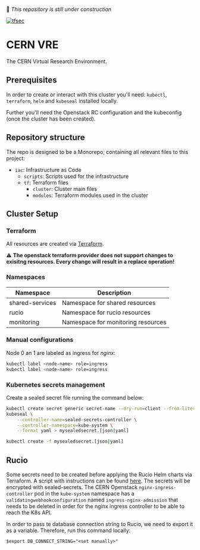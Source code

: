 :construction: *This repository is still under construction*

[![tfsec](https://github.com/EOSC-Future/eosc-future-cern/actions/workflows/tfsec.yml/badge.svg)](https://github.com/EOSC-Future/eosc-future-cern/actions/workflows/tfsec.yml)

# CERN VRE

The CERN Virtual Research Environment.

## Prerequisites

In order to create or interact with this cluster you'll need: `kubectl`, `terraform`, `helm` and `kubeseal` installed locally.

Further you'll need the Openstack RC configuration and the kubeconfig (once the cluster has been created).

## Repository structure

The repo is designed to be a Monorepo, containing all relevant files to this project:

* `iac`: Infrastructure as Code
    * `scripts`: Scripts used for the infrastructure
    * `tf`: Terraform files
        * `cluster`: Cluster main files
        * `modules`: Terraform modules used in the cluster

## Cluster Setup

### Terraform

All resources are created via [Terraform](https://www.terraform.io/).

:warning: **The openstack terraform provider does not support changes to exisitng resources. Every change will result in a replace operation!**

### Namespaces

| Namespace | Description |
| --- | --- |
| shared-services | Namespace for shared resources |
| rucio | Namespace for rucio resources |
| monitoring | Namespace for monitoring resources |

### Manual configurations

Node 0 an 1 are labeled as ingress for *nginx*:

```bash
kubectl label <node-name> role=ingress
kubectl label <node-name> role=ingress
```

### Kubernetes secrets management

Create a sealed secret file running the command below:

```bash
kubectl create secret generic secret-name --dry-run=client --from-literal=foo=bar -o [json|yaml] | \
kubeseal \
    --controller-name=sealed-secrets-controller \
    --controller-namespace=kube-system \
    --format yaml > mysealedsecret.[json|yaml]

kubectl create -f mysealedsecret.[json|yaml]
```

## Rucio

Some secrets need to be created before applying the Rucio Helm charts via Terraform. A script with instructions can be found [here](code/eosc-future-cern/iac/scripts/create-rucio-secrets.sh). The secrets will be encrypted with sealed-secrets. The CERN Openstack `nginx-ingress-controller` pod in the `kube-system` namespace has a `validatingwebhookconfiguration` named `ingress-nginx-admission` that needs to be deleted in order for the nginx ingress controller to be able to reach the K8s API. 

In order to pass te database connection string to Rucio, we need to export it as a variable. Therefore, run this command locally:
```
$export DB_CONNECT_STRING="<set manually>"
```
